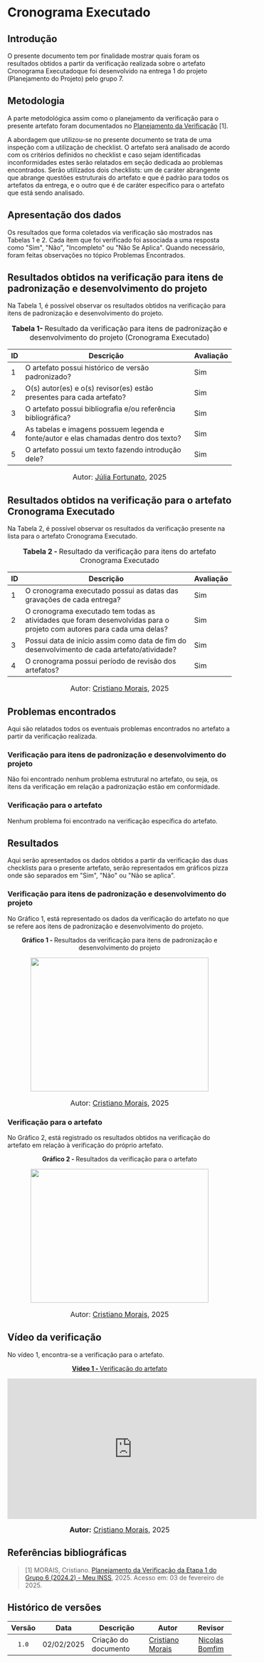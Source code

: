 # Cronograma Executado

## Introdução

O presente documento tem por finalidade mostrar quais foram os resultados obtidos a partir da verificação realizada sobre o artefato Cronograma Executadoque foi desenvolvido na entrega 1 do projeto (Planejamento do Projeto) pelo grupo 7.

## Metodologia

A parte metodológica assim como o planejamento da verificação para o presente artefato foram documentados no [Planejamento da Verificação](https://requisitos-de-software.github.io/2024.2-MeuINSS/verificacao/Grupo6/Entrega%201/Planejamento%20da%20Verifica%C3%A7%C3%A3o/) [1].

A abordagem que utilizou-se no presente documento se trata de uma inspeção com a utilização de checklist. O artefato será analisado de acordo com os critérios definidos no checklist e caso sejam identificadas inconformidades estes serão relatados em seção dedicada ao problemas encontrados. Serão utilizados dois checklists: um de caráter abrangente que abrange questões estruturais do artefato e que é padrão para todos os artefatos da entrega, e o outro que é de caráter específico para o artefato que está sendo analisado.


## Apresentação dos dados
Os resultados que forma coletados via verificação são mostrados nas Tabelas 1 e 2. Cada item que foi verificado foi associada a uma resposta como "Sim", "Não", "Incompleto" ou "Não Se Aplica". Quando necessário, foram feitas observações no tópico Problemas Encontrados.

## Resultados obtidos na verificação para itens de padronização e desenvolvimento do projeto

Na Tabela 1, é possível observar os resultados obtidos na verificação para itens de padronização e desenvolvimento do projeto.


<div align="center">
<font size="3"><p style="text-align: center"><b>Tabela 1- </b> Resultado da verificação para itens de padronização e desenvolvimento do projeto (Cronograma Executado)</p></font>

<table>
  <thead>
    <tr>
      <th>ID</th>
      <th>Descrição</th>
      <th>Avaliação</th>
    </tr>
  </thead>
  <tbody>
   <tr>
      <td>1</td>
      <td>O artefato possui histórico de versão padronizado?</td>
      <td>Sim</td>
    </tr>
    <tr>
      <td>2</td>
      <td>O(s) autor(es) e o(s) revisor(es) estão presentes para cada artefato?</td>
      <td>Sim</td>
    </tr>
    <tr>
      <td>3</td>
      <td>O artefato possui bibliografia e/ou referência bibliográfica?</td>
      <td>Sim</td>
    </tr>
    <tr>
      <td>4</td>
      <td>As tabelas e imagens possuem legenda e fonte/autor e elas chamadas dentro dos texto?</td>
      <td>Sim</td>
    </tr>
    <tr>
      <td>5</td>
      <td>O artefato possui um texto fazendo introdução dele?</td>
      <td>Sim</td>
    </tr>
  </tbody>
</table>

<font size="3"><p style="text-align: center">Autor: <a href="https://github.com/julia-fortunato">Júlia Fortunato</a>, 2025</p></font>
</div>

## Resultados obtidos na verificação para o artefato Cronograma Executado

Na Tabela 2, é possível observar os resultados da verificação presente na lista para o artefato Cronograma Executado.

<div align="center">
<font size="3"><p style="text-align: center"><b>Tabela 2 - </b> Resultado da verificação para itens do artefato Cronograma Executado</p></font>

<table>
  <thead>
    <tr>
      <th>ID</th>
      <th>Descrição</th>
      <th>Avaliação</th>
    </tr>
  </thead>
  <tbody>
   <tr>
      <td>1</td>
      <td>O cronograma executado possui as datas das gravações de cada entrega?</td>
      <td>Sim</td>
    </tr>
    <tr>
      <td>2</td>
      <td>O cronograma executado tem todas as atividades que foram desenvolvidas para o projeto com autores para cada uma delas?</td>
      <td>Sim</td>
    </tr>
    <tr>
      <td>3</td>
      <td>Possui data de início assim como data de fim do desenvolvimento de cada artefato/atividade?</td>
      <td>Sim</td>
    </tr>
    <tr>
      <td>4</td>
      <td>O cronograma possui período de revisão dos artefatos?</td>
      <td>Sim</td>
    </tr>
  </tbody>
</table>

<font size="3"><p style="text-align: center">Autor: <a href="https://github.com/CristianoMoraiss">Cristiano Morais</a>, 2025</p></font>
</div>

## Problemas encontrados

Aqui são relatados todos os eventuais problemas encontrados no artefato a partir da verificação realizada.

### Verificação para itens de padronização e desenvolvimento do projeto

Não foi encontrado nenhum problema estrutural no artefato, ou seja, os itens da verificação em relação a padronização estão em conformidade.

### Verificação para o artefato 

Nenhum problema foi encontrado na verificação específica do artefato.

## Resultados

Aqui serão apresentados os dados obtidos a partir da verificação das duas checklists para o presente artefato, serão representados em gráficos pizza onde são separados em "Sim", "Não" ou "Não se aplica".

### Verificação para itens de padronização e desenvolvimento do projeto

No Gráfico 1, está representado os dados da verificação do artefato no que se refere aos itens de padronização e desenvolvimento do projeto.

<div align="center">
  <p><b>Gráfico 1 - </b> Resultados da verificação para itens de padronização e desenvolvimento do projeto</p>

   <img src="../imagens/ucgeral.png"  width="400" height="300">
    <font size="3"><p style="text-align: center">Autor: <a href="https://github.com/CristianoMoraiss">Cristiano Morais</a>, 2025</p></font>
</div>

### Verificação para o artefato 

No Gráfico 2, está registrado os resultados obtidos na verificação do artefato em relação à verificação do próprio artefato.

<div align="center">
  <p><b>Gráfico 2 - </b> Resultados da verificação para o artefato </p>
    <img src="../imagens/ucgeral.png"  width="400" height="300">
    <font size="3"><p style="text-align: center">Autor: <a href="https://github.com/CristianoMoraiss">Cristiano Morais</a>, 2025</p></font>

</div>

## Vídeo da verificação

No vídeo 1, encontra-se a verificação para o artefato.

<div align="center">

<p style="text-align: center"><a href="https://youtu.be/TcdNZM8bIfc" target="blanket"><b>Vídeo 1 - </b> Verificação do artefato</a></p>

<iframe width="560" height="315" src="https://www.youtube.com/embed/TcdNZM8bIfc" title="YouTube video player" frameborder="0" allow="accelerometer; autoplay; clipboard-write; encrypted-media; gyroscope; picture-in-picture; web-share" referrerpolicy="strict-origin-when-cross-origin" allowfullscreen></iframe>

<font size="3"><p style="text-align: center"><b>Autor:</b> <a href="https://github.com/CristianoMoraiss">Cristiano Morais</a>, 2025</p></font>

</div>

## Referências bibliográficas

> [1] MORAIS, Cristiano. [Planejamento da Verificação da Etapa 1 do Grupo 6 (2024.2) - Meu INSS](https://requisitos-de-software.github.io/2024.2-MeuINSS/verificacao/Grupo6/Entrega%201/Planejamento%20da%20Verifica%C3%A7%C3%A3o/), 2025. Acesso em: 03 de fevereiro de 2025.


## Histórico de versões

| Versão | Data   | Descrição     | Autor     |  Revisor        |
| :----: | ------ | ------------- | --------- | :-------------: |
| `1.0`  | 02/02/2025 | Criação do documento  | [Cristiano Morais](https://github.com/CristianoMoraiss) |[Nicolas Bomfim](https://github.com/nickgehjk)   |


